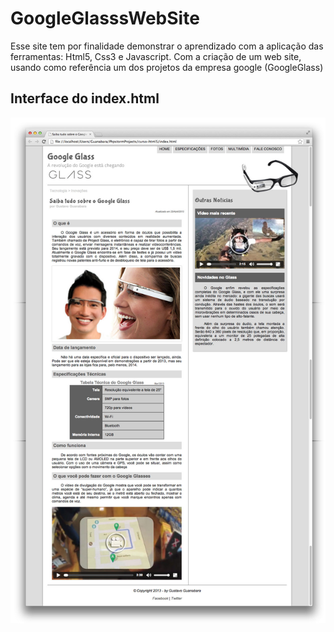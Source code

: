# GoogleGlasssWebSite
 Esse site tem por finalidade demonstrar o aprendizado com a aplicação das ferramentas: Html5, Css3 e Javascript. Com a criação de um web site, usando como referência um dos projetos da empresa google (GoogleGlass)
 
## Interface do index.html

<img src="https://github.com/danibex/GoogleGlasssWebSite/blob/main/interface/01-index.jpg"><br>

